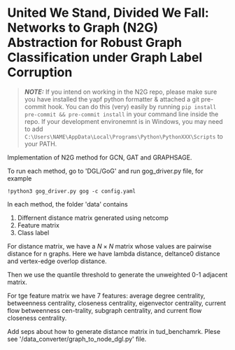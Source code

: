 # United We Stand, Divided We Fall: Networks to Graph (N2G) Abstraction for Robust Graph Classification under Graph Label Corruption

> **_NOTE:_**
> If you intend on working in the N2G repo, please make sure you have installed the yapf python
> formatter & attached a git pre-commit hook. You can do this (very) easily by running
> `pip install pre-commit && pre-commit install` in your command line inside the repo.
> If your development environemnt is in Windows, you may need to add
> `C:\Users\NAME\AppData\Local\Programs\Python\PythonXXX\Scripts` to your PATH.

Implementation of N2G method for GCN, GAT and GRAPHSAGE.

To run each method, go to 'DGL/GoG' and run gog_driver.py file, for example

```
!python3 gog_driver.py gog -c config.yaml
```

In each method, the folder 'data' contains
1. Differnent distance matrix generated using netcomp
2. Feature matrix
3. Class label

For distance matrix, we have a $N \times N$ matrix whose values are pairwise distance for n graphs. Here we have lambda distance, deltance0 distance and vertex-edge overlop distance.

Then we use the quantile threshold to generate the unweighted 0-1 adjacent matrix.

For tge feature matrix we have 7 features: average degree centrality, betweenness centrality, closeness centrality, eigenvector centrality, current flow betweenness cen-trality, subgraph centrality, and current flow closeness centrality.

Add seps about how to generate distance matrix in tud_benchamrk.
Plese see '/data_converter/graph_to_node_dgl.py' file.
